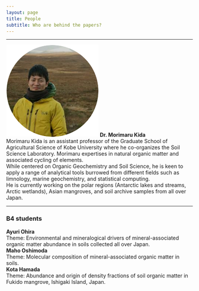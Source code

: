 ```yaml
---
layout: page
title: People
subtitle: Who are behind the papers? 
---
```

***
![Kida](/assets/img/Prof_250.png)    **Dr. Morimaru Kida**  
Morimaru Kida is an assistant professor of the Graduate School of Agricultural Science of Kobe University where he co-organizes the Soil Science Laboratory. Morimaru expertises in natural organic matter and associated cycling of elements.  
While centered on Organic Geochemistry and Soil Science, he is keen to apply a range of analytical tools burrowed from different fields such as limnology, marine geochemistry, and statistical computing.   
He is currently working on the polar regions (Antarctic lakes and streams, Arctic wetlands), Asian mangroves, and soil archive samples from all over Japan.

***
### B4 students
**Ayuri Ohira**  
Theme: Environmental and mineralogical drivers of mineral-associated organic matter abundance in soils collected all over Japan.  
**Maho Oshimoda**  
Theme: Molecular composition of mineral-associated organic matter in soils.  
**Kota Hamada**  
Theme: Abundance and origin of density fractions of soil organic matter in Fukido mangrove, Ishigaki Island, Japan.  
